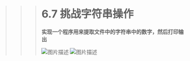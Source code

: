 >>> #  **6.7 挑战字符串操作** 
>>>  **实现一个程序用来提取文件中的字符串中的数字，然后打印输出** 
>>>
>>> ![图片描述](https://dn-simplecloud.shiyanlou.com/courses/uid1080407-20190608-1559994917284)
>>> ![图片描述](https://dn-simplecloud.shiyanlou.com/courses/uid1080407-20190608-1559994925826)